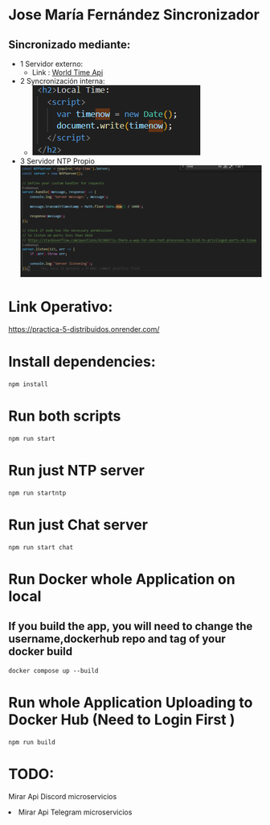 # Jose María Fernández  Sincronizador
## Sincronizado mediante:
 - 1 Servidor externo:
    - Link : [World Time Api](http://worldtimeapi.org/api/timezone/Europe/Madrid)
 - 2 Syncronización interna:
   - <img src="/Images/image.png">
 - 3 Servidor NTP Propio
   <img src="/Images/NTPSERVER.png">
# Link Operativo:

https://practica-5-distribuidos.onrender.com/

# Install dependencies:
````
npm install
````
# Run both scripts
````
npm run start
````
# Run just NTP server
````
npm run startntp
````
# Run just Chat server
````
npm run start chat
````
# Run Docker whole Application on local
## If you build the app, you will need to change the username,dockerhub repo and tag of your docker build
````
docker compose up --build
````
# Run whole Application Uploading to Docker Hub (Need to Login First )
````
npm run build
````




# TODO:
Mirar Api Discord microservicios
</li>
<li>
Mirar Api Telegram microservicios
</li>


